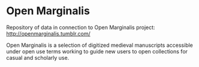 # Open Marginalis
Repository of data in connection to Open Marginalis project: http://openmarginalis.tumblr.com/

Open Marginalis is a selection of digitized medieval manuscripts accessible under open use terms working to guide new users to open collections for casual and scholarly use.  
